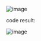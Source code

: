 ![image](https://github.com/Zoro2210/programming/assets/139787644/8eb1ba29-3f1c-4690-8b21-7fd8df3ed78e)


code result:


![image](https://github.com/Zoro2210/programming/assets/139787644/15b2f9a1-6e8f-4b3d-9df0-d82fca614afc)

